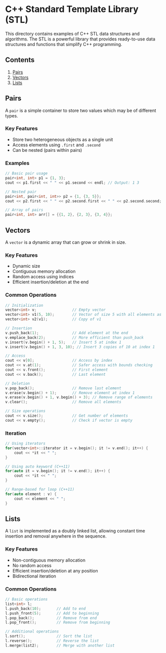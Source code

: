 # C++ Standard Template Library (STL)

This directory contains examples of C++ STL data structures and algorithms. The STL is a powerful library that provides ready-to-use data structures and functions that simplify C++ programming.

## Contents

1. [Pairs](#pairs)
2. [Vectors](#vectors)
3. [Lists](#lists)

## Pairs

A `pair` is a simple container to store two values which may be of different types.

### Key Features

- Store two heterogeneous objects as a single unit
- Access elements using `.first` and `.second`
- Can be nested (pairs within pairs)

### Examples

```cpp
// Basic pair usage
pair<int, int> p1 = {1, 3};
cout << p1.first << " " << p1.second << endl; // Output: 1 3

// Nested pair
pair<int, pair<int, int>> p2 = {1, {3, 5}};
cout << p2.first << " " << p2.second.first << " " << p2.second.second; // Output: 1 3 5

// Array of pairs
pair<int, int> arr[] = {{1, 2}, {2, 3}, {3, 4}};
```

## Vectors

A `vector` is a dynamic array that can grow or shrink in size.

### Key Features

- Dynamic size
- Contiguous memory allocation
- Random access using indices
- Efficient insertion/deletion at the end

### Common Operations

```cpp
// Initialization
vector<int> v;                // Empty vector
vector<int> v1(5, 10);        // Vector of size 5 with all elements as 10
vector<int> v2(v1);           // Copy of v1

// Insertion
v.push_back(1);               // Add element at the end
v.emplace_back(2);            // More efficient than push_back
v.insert(v.begin() + 1, 5);   // Insert 5 at index 1
v.insert(v.begin() + 1, 3, 10); // Insert 3 copies of 10 at index 1

// Access
cout << v[0];                 // Access by index
cout << v.at(1);              // Safer access with bounds checking
cout << v.front();            // First element
cout << v.back();             // Last element

// Deletion
v.pop_back();                 // Remove last element
v.erase(v.begin() + 1);       // Remove element at index 1
v.erase(v.begin() + 1, v.begin() + 3); // Remove range of elements
v.clear();                    // Remove all elements

// Size operations
cout << v.size();             // Get number of elements
cout << v.empty();            // Check if vector is empty
```

### Iteration

```cpp
// Using iterators
for(vector<int>::iterator it = v.begin(); it != v.end(); it++) {
    cout << *it << " ";
}

// Using auto keyword (C++11)
for(auto it = v.begin(); it != v.end(); it++) {
    cout << *it << " ";
}

// Range-based for loop (C++11)
for(auto element : v) {
    cout << element << " ";
}
```

## Lists

A `list` is implemented as a doubly linked list, allowing constant time insertion and removal anywhere in the sequence.

### Key Features

- Non-contiguous memory allocation
- No random access
- Efficient insertion/deletion at any position
- Bidirectional iteration

### Common Operations

```cpp
// Basic operations
list<int> l;
l.push_back(10);       // Add to end
l.push_front(5);       // Add to beginning
l.pop_back();          // Remove from end
l.pop_front();         // Remove from beginning

// Additional operations
l.sort();              // Sort the list
l.reverse();           // Reverse the list
l.merge(list2);        // Merge with another list
```
